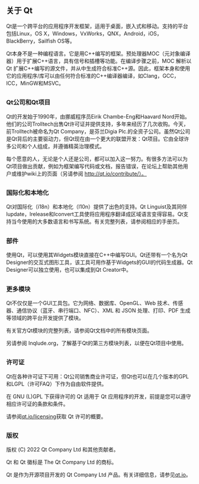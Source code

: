## 关于 Qt



Qt是一个跨平台的应用程序开发框架，适用于桌面，嵌入式和移动。支持的平台包括Linux，OS X，Windows，VxWorks，QNX，Android，iOS，BlackBerry，Sailfish OS等。

Qt本身不是一种编程语言。它是用C++编写的框架。预处理器MOC（元对象编译器）用于扩展C++语言，具有信号和插槽等功能。在编译步骤之前，MOC 解析以 Qt 扩展C++编写的源文件，并从中生成符合标准C++源。因此，框架本身和使用它的应用程序/库可以由任何符合标准的C++编译器编译，如Clang，GCC，ICC，MinGW和MSVC。

## 

### Qt公司和Qt项目

Qt的开发始于1990年，由挪威程序员Eirik Chambe-Eng和Haavard Nord开始。他们的公司Trolltech出售Qt许可证并提供支持，多年来经历了几次收购。今天，前Trolltech被命名为Qt Company，是芬兰Digia Plc.的全资子公司。虽然Qt公司是Qt背后的主要驱动力，但Qt现在由一个更大的联盟开发：Qt项目。它由全球许多公司和个人组成，并遵循精英治理模式。

每个愿意的人，无论是个人还是公司，都可以加入这一努力。有很多方法可以为Qt项目做出贡献，例如为框架编写代码或文档，报告错误，在论坛上帮助其他用户或维护wiki上的页面（另请参阅 http://qt.io/contribute/）。

## 

### 国际化和本地化

Qt对国际化（i18n）和本地化（l10n）提供了出色的支持。Qt Linguist及其同伴lupdate，lrelease和lconvert工具使将应用程序翻译成区域语言变得容易。Qt支持当今使用的大多数语言和书写系统。有关完整列表，请参阅相应的手册页。

## 

### 部件

使用Qt，可以使用其Widgets模块直接在C++中编写GUI。Qt还带有一个名为Qt Designer的交互式图形工具，该工具可用作基于Widgets的GUI的代码生成器。Qt Designer可以独立使用，也可以集成到Qt Creator中。

## 

### 更多模块

Qt不仅仅是一个GUI工具包。它为网络、数据库、OpenGL、Web 技术、传感器、通信协议（蓝牙、串行端口、NFC）、XML 和 JSON 处理、打印、PDF 生成等领域的跨平台开发提供了模块。

有关官方Qt模块的完整列表，请参阅Qt文档中的所有模块页面。

另请参阅 Inqlude.org，了解基于Qt的第三方模块列表，以便在Qt项目中使用。

## 

### 许可证

Qt在各种许可证下可用：Qt公司销售商业许可证，但Qt也可以在几个版本的GPL和LGPL（许可FAQ）下作为自由软件提供。

在 GNU (L)GPL 下获得许可的 Qt 适用于 Qt 应用程序的开发，前提是您可以遵守相应许可证的条款和条件。

请参阅[qt.io/licensing](http://qt.io/licensing/)获取 Qt 许可的概要。

## 

### 版权

版权 (C) 2022 Qt Company Ltd 和其他贡献者。

Qt 和 Qt 徽标是 The Qt Company Ltd 的商标。

Qt 是作为开源项目开发的 Qt Company Ltd 产品。有关详细信息，请参见[qt.io](http://qt.io/)。